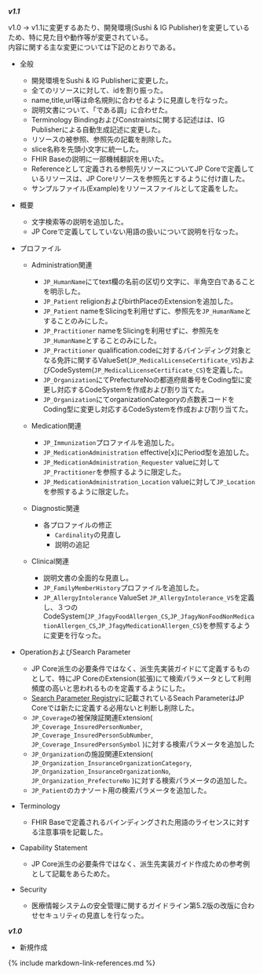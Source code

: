 
***v1.1***

v1.0 → v1.1に変更するあたり、開発環境(Sushi & IG Publisher)を変更しているため、特に見た目や動作等が変更されている。<br/>
内容に関する主な変更については下記のとおりである。

* 全般
    * 開発環境をSushi & IG Publisherに変更した。
    * 全てのリソースに対して、idを割り振った。
    * name,title,url等は命名規則に合わせるように見直しを行なった。
    * 説明文書について、「である調」に合わせた。
    * Terminology BindingおよびConstraintsに関する記述はは、IG Publisherによる自動生成記述に変更した。
    * リソースの被参照、参照先の記載を削除した。
    * slice名称を先頭小文字に統一した。
    * FHIR Baseの説明に一部機械翻訳を用いた。
    * Referenceとして定義される参照先リソースについてJP Coreで定義しているリソースは、JP Coreリソースを参照先とするように付け直した。
    * サンプルファイル(Example)をリソースファイルとして定義をした。
    
* 概要
    * 文字検索等の説明を追加した。
    * JP Coreで定義してしていない用語の扱いについて説明を行なった。
    
* プロファイル
    * Administration関連
        * `JP_HumanName`にてtext欄の名前の区切り文字に、半角空白であることを明示した。
        * `JP_Patient` religionおよびbirthPlaceのExtensionを追加した。
        * `JP_Patient` nameをSlicingを利用せずに、参照先を`JP_HumanName`とすることのみにした。
        * `JP_Practitioner` nameをSlicingを利用せずに、参照先を`JP_HumanName`とすることのみにした。
        * `JP_Practitioner` qualification.codeに対するバインディング対象となる免許に関するValueSet(`JP_MedicalLicenseCertificate_VS`)およびCodeSystem(`JP_MedicalLicenseCertificate_CS`)を定義した。
        * `JP_Organization`にてPrefectureNoの都道府県番号をCoding型に変更し対応するCodeSystemを作成および割り当てた。
        * `JP_Organization`にてorganizationCategoryの点数表コードをCoding型に変更し対応するCodeSystemを作成および割り当てた。

    * Medication関連
        * `JP_Immunization`プロファイルを追加した。
        * `JP_MedicationAdministration` effective[x]にPeriod型を追加した。
        * `JP_MedicationAdministration_Requester` valueに対して`JP_Practitioner`を参照するように限定した。
        * `JP_MedicationAdministration_Location` valueに対して`JP_Location`を参照するように限定した。

    * Diagnostic関連
        * 各プロファイルの修正
          * `Cardinality`の見直し
          * 説明の追記
        
    * Clinical関連
        * 説明文書の全面的な見直し。
        * `JP_FamilyMemberHistory`プロファイルを追加した。
        * `JP_AllergyIntolerance` ValueSet `JP_AllergyIntolerance_VS`を定義し、３つのCodeSystem(`JP_JfagyFoodAllergen_CS`,`JP_JfagyNonFoodNonMedicationAllergen_CS`,`JP_JfagyMedicationAllergen_CS`)を参照するように変更を行なった。
    
* OperationおよびSearch Parameter
    * JP Core派生の必要条件ではなく、派生先実装ガイドにて定義するものとして、特にJP CoreのExtension(拡張)にて検索パラメータとして利用頻度の高いと思われるものを定義するようにした。
    * [Search Parameter Registry](https://hl7.org/fhir/R4/searchparameter-registry.html)に記載されているSeach ParameterはJP Coreでは新たに定義する必用ないと判断し削除した。
    * `JP_Coverage`の被保険証関連Extension( `JP_Coverage_InsuredPersonNumber`, `JP_Coverage_InsuredPersonSubNumber`, `JP_Coverage_InsuredPersonSymbol` )に対する検索パラメータを追加した
    * `JP_Organization`の施設関連Extension( `JP_Organization_InsuranceOrganizationCategory`, `JP_Organization_InsuranceOrganizationNo`, `JP_Organization_PrefectureNo` )に対する検索パラメータの追加した。
    * `JP_Patient`のカナソート用の検索パラメータを追加した。

* Terminology
    * FHIR Baseで定義されるバインディングされた用語のライセンスに対する注意事項を記載した。

* Capability Statement
    * JP Core派生の必要条件ではなく、派生先実装ガイド作成ための参考例として記載をあらためた。

* Security
    * 医療情報システムの安全管理に関するガイドライン第5.2版の改版に合わせセキュリティの見直しを行なった。

***v1.0***

* 新規作成

{% include markdown-link-references.md %}